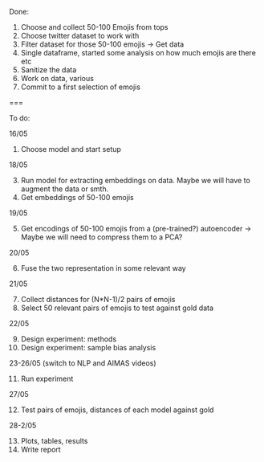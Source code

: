 Done:

1. Choose and collect 50-100 Emojis from tops 
2. Choose twitter dataset to work with
3. Filter dataset for those 50-100 emojis -> Get data
4. Single dataframe, started some analysis on how much emojis are there etc
5. Sanitize the data
6. Work on data, various
7. Commit to a first selection of emojis


===

To do:

16/05

1. Choose model and start setup

18/05

3. Run model for extracting embeddings on data. Maybe we will have to augment the data or smth. 
4. Get embeddings of 50-100 emojis 

19/05

5. Get encodings of 50-100 emojis from a (pre-trained?) autoencoder -> Maybe we will need to compress them to a PCA?

20/05

6. Fuse the two representation in some relevant way

21/05

7. Collect distances for (N*N-1)/2 pairs of emojis
8. Select 50 relevant pairs of emojis to test against gold data

22/05

9. Design experiment: methods
10. Design experiment: sample bias analysis

23-26/05 (switch to NLP and AIMAS videos)

11. Run experiment

27/05

12. Test pairs of emojis, distances of each model against gold

28-2/05

13. Plots, tables, results
14. Write report